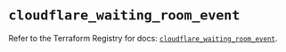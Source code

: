 # `cloudflare_waiting_room_event`

Refer to the Terraform Registry for docs: [`cloudflare_waiting_room_event`](https://registry.terraform.io/providers/cloudflare/cloudflare/4.38.0/docs/resources/waiting_room_event).
